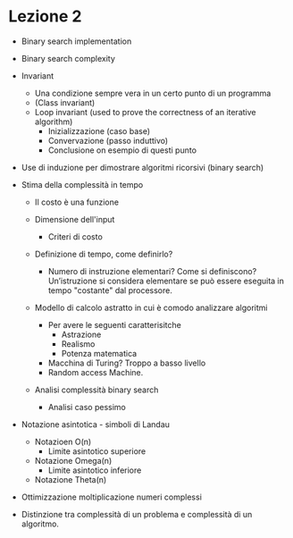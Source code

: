 # Lezione 2

* Binary search implementation
* Binary search complexity

* Invariant
    * Una condizione sempre vera in un certo punto di un programma
    * (Class invariant)
    * Loop invariant (used to prove the correctness of an iterative algorithm)
        * Inizializzazione (caso base)
        * Convervazione (passo induttivo)
        * Conclusione
        on esempio di questi punto

* Use di induzione per dimostrare algoritmi ricorsivi (binary search)

* Stima della complessità in tempo
    * Il costo è una funzione
    * Dimensione dell'input
        * Criteri di costo
    * Definizione di tempo, come definirlo?
        * Numero di instruzione elementari? Come si definiscono?
        Un’istruzione si considera elementare se può essere eseguita in tempo
        "costante" dal processore.

    * Modello di calcolo astratto in cui è comodo analizzare algoritmi
        * Per avere le seguenti caratterisitche
            * Astrazione
            * Realismo
            * Potenza matematica
        * Macchina di Turing? Troppo a basso livello
        * Random access Machine.
    * Analisi complessità binary search
        * Analisi caso pessimo

* Notazione asintotica - simboli di Landau

    * Notazioen O(n) 
        * Limite asintotico superiore
    * Notazione Omega(n)
        * Limite asintotico inferiore
    * Notazione Theta(n)

* Ottimizzazione moltiplicazione numeri complessi
* Distinzione tra complessità di un problema e complessità di un algoritmo.
